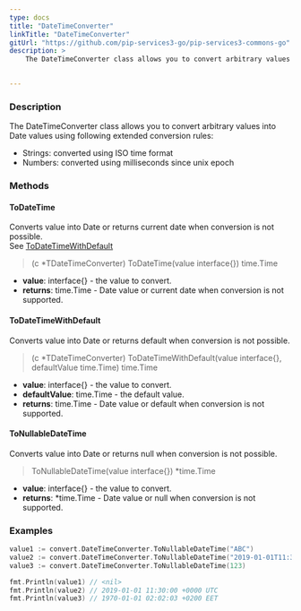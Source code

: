 ```yaml
---
type: docs
title: "DateTimeConverter"
linkTitle: "DateTimeConverter"
gitUrl: "https://github.com/pip-services3-go/pip-services3-commons-go"
description: > 
    The DateTimeConverter class allows you to convert arbitrary values into Date values using extended conversion rules.

    
---
```


### Description    

The DateTimeConverter class allows you to convert arbitrary values into Date values using following extended conversion rules:
- Strings: converted using ISO time format
- Numbers: converted using milliseconds since unix epoch

### Methods

#### ToDateTime
Converts value into Date or returns current date when conversion is not possible.  
See [ToDateTimeWithDefault](#todatetimewithdefault)

> (c *TDateTimeConverter) ToDateTime(value interface{}) time.Time

- **value**: interface{} - the value to convert.
- **returns**: time.Time - Date value or current date when conversion is not supported.

#### ToDateTimeWithDefault
Converts value into Date or returns default when conversion is not possible.

> (c *TDateTimeConverter) ToDateTimeWithDefault(value interface{}, defaultValue time.Time) time.Time

- **value**: interface{} - the value to convert.
- **defaultValue**: time.Time - the default value.
- **returns**: time.Time - Date value or default when conversion is not supported.

#### ToNullableDateTime
Converts value into Date or returns null when conversion is not possible.

> ToNullableDateTime(value interface{}) *time.Time

- **value**: interface{} - the value to convert.
- **returns**: *time.Time - Date value or null when conversion is not supported.

### Examples

```go
value1 := convert.DateTimeConverter.ToNullableDateTime("ABC")
value2 := convert.DateTimeConverter.ToNullableDateTime("2019-01-01T11:30:00.0Z")
value3 := convert.DateTimeConverter.ToNullableDateTime(123)

fmt.Println(value1) // <nil>
fmt.Println(value2) // 2019-01-01 11:30:00 +0000 UTC
fmt.Println(value3) // 1970-01-01 02:02:03 +0200 EET

```
